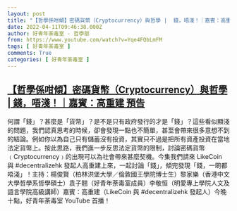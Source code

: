 ```yaml
---
layout: post
title: "【哲學係咁傾】密碼貨幣（Cryptocurrency）與哲學 |  錢，唔淺！｜嘉賓：高重建 預告"
date: 2022-04-11T09:46:38.000Z
author: 好青年荼毒室 - 哲學部
from: https://www.youtube.com/watch?v=Yqe4FQbLmFM
tags: [ 好青年荼毒室 ]
comments: True
categories: [ 好青年荼毒室 ]
---
```

<!--1649670398000-->
[【哲學係咁傾】密碼貨幣（Cryptocurrency）與哲學 |  錢，唔淺！｜嘉賓：高重建 預告](https://www.youtube.com/watch?v=Yqe4FQbLmFM)
------

<div>
何謂「錢」？甚麼是「貨幣」？是不是只有政府發行的才是「錢」？這些看似顯淺的問題，我們認真思考的時候，卻會發現一點也不簡單，甚至會帶來很多意想不到的結論。例如你以為自己只有儲蓄沒有投資，其實只不過是把所有資產投資在當地法定貨幣上。按此思路，我們進一步反思法定貨幣的限制，討論密碼貨幣﹙Cryptocurrency﹚的出現可以為社會帶來甚麼契機。今集我們請來 LikeCoin 與 #decentralizehk 發起人高重建上來，一起討論「錢」，傾完發現「錢，一啲都唔淺」！主持：楊俊賢（柏林洪堡大學／倫敦國王學院博士生）黎家樂（香港中文大學哲學系哲學碩士）袁子翹（好青年荼毒室成員）李敬恒（明愛專上學院人文及語言學院高級講師）嘉賓：高重建（LikeCoin 與 #decentralizehk 發起人）今晚十點，好青年荼毒室 YouTube 首播！
</div>
